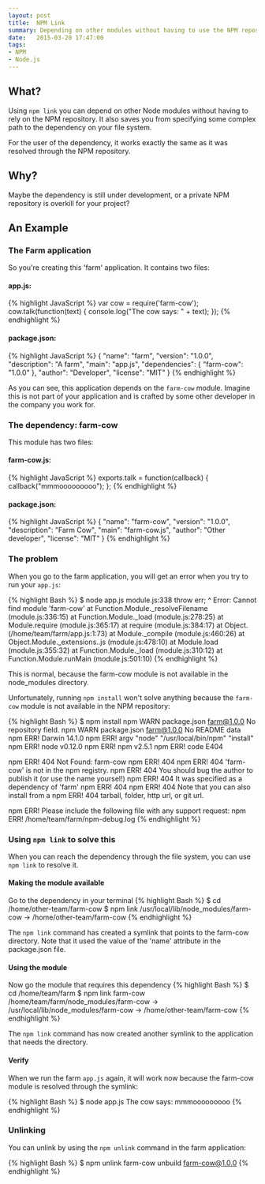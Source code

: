```yaml
---
layout: post
title:  NPM Link
summary: Depending on other modules without having to use the NPM repository
date:   2015-03-20 17:47:00
tags:
- NPM
- Node.js
---
```


## What?
Using `npm link` you can depend on other Node modules without having to rely on the NPM repository. It also saves you from specifying some complex path to the dependency on your file system.

For the user of the dependency, it works exactly the same as it was resolved through the NPM repository.

## Why?
Maybe the dependency is still under development, or a private NPM repository is overkill for your project?

## An Example
### The Farm application
So you're creating this 'farm' application. It contains two files:

#### app.js:
{% highlight JavaScript %}
var cow = require('farm-cow');
cow.talk(function(text) {
   console.log("The cow says: " + text);
});
{% endhighlight %}

#### package.json:
{% highlight JavaScript %}
{
  "name": "farm",
  "version": "1.0.0",
  "description": "A farm",
  "main": "app.js",
  "dependencies": {
    "farm-cow": "1.0.0"
  },
  "author": "Developer",
  "license": "MIT"
}
{% endhighlight %}

As you can see, this application depends on the `farm-cow` module. Imagine this is not part of your application and is crafted by some other developer in the company you work for.

### The dependency: farm-cow
This module has two files:

#### farm-cow.js:
{% highlight JavaScript %}
exports.talk = function(callback) {
  callback("mmmooooooooo");
};
{% endhighlight %}

#### package.json:
{% highlight JavaScript %}
{
  "name": "farm-cow",
  "version": "1.0.0",
  "description": "Farm Cow",
  "main": "farm-cow.js",
  "author": "Other developer",
  "license": "MIT"
}
{% endhighlight %}

### The problem
When you go to the farm application, you will get an error when you try to run your `app.js`:

{% highlight Bash %}
$ node app.js
module.js:338
    throw err;
          ^
Error: Cannot find module 'farm-cow'
    at Function.Module._resolveFilename (module.js:336:15)
    at Function.Module._load (module.js:278:25)
    at Module.require (module.js:365:17)
    at require (module.js:384:17)
    at Object.<anonymous> (/home/team/farm/app.js:1:73)
    at Module._compile (module.js:460:26)
    at Object.Module._extensions..js (module.js:478:10)
    at Module.load (module.js:355:32)
    at Function.Module._load (module.js:310:12)
    at Function.Module.runMain (module.js:501:10)
{% endhighlight %}

This is normal, because the farm-cow module is not available in the node_modules directory.

Unfortunately, running `npm install` won't solve anything because the `farm-cow` module is not available in the NPM repository:

{% highlight Bash %}
$ npm install
npm WARN package.json farm@1.0.0 No repository field.
npm WARN package.json farm@1.0.0 No README data
npm ERR! Darwin 14.1.0
npm ERR! argv "node" "/usr/local/bin/npm" "install"
npm ERR! node v0.12.0
npm ERR! npm  v2.5.1
npm ERR! code E404

npm ERR! 404 Not Found: farm-cow
npm ERR! 404
npm ERR! 404 'farm-cow' is not in the npm registry.
npm ERR! 404 You should bug the author to publish it (or use the name yoursel!)
npm ERR! 404 It was specified as a dependency of 'farm'
npm ERR! 404
npm ERR! 404 Note that you can also install from a
npm ERR! 404 tarball, folder, http url, or git url.

npm ERR! Please include the following file with any support request:
npm ERR!     /home/team/farm/npm-debug.log
{% endhighlight %}


### Using `npm link` to solve this
When you can reach the dependency through the file system, you can use `npm link` to resolve it.

#### Making the module available
Go to the dependency in your terminal
{% highlight Bash %}
$ cd /home/other-team/farm-cow
$ npm link
/usr/local/lib/node_modules/farm-cow -> /home/other-team/farm-cow
{% endhighlight %}

The `npm link` command has created a symlink that points to the farm-cow directory. Note that it used the value of the 'name' attribute in the package.json file.

#### Using the module
Now go the module that requires this dependency
{% highlight Bash %}
$ cd /home/team/farm
$ npm link farm-cow
/home/team/farm/node_modules/farm-cow -> /usr/local/lib/node_modules/farm-cow -> /home/other-team/farm-cow
{% endhighlight %}

The `npm link` command has now created another symlink to the application that needs the directory.

#### Verify
When we run the farm `app.js` again, it will work now because the farm-cow module is resolved through the symlink:

{% highlight Bash %}
$ node app.js
The cow says: mmmooooooooo
{% endhighlight %}

### Unlinking
You can unlink by using the `npm unlink` command in the farm application:

{% highlight Bash %}
$ npm unlink farm-cow
unbuild farm-cow@1.0.0
{% endhighlight %}



